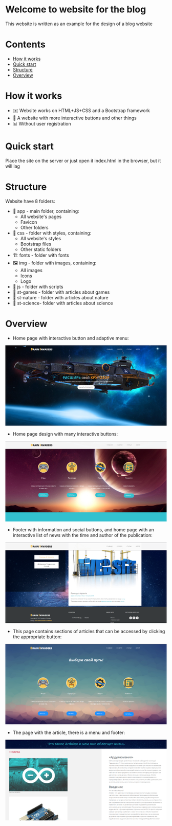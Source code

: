 # Welcome to website for the blog

This website is written as an example for the design of a blog website

# Contents
- [How it works](#how-it-works)
- [Quick start](#quick-start)
- [Structure](#structure)
- [Overview](#overview)

# How it works

* ✉️ Website works on HTML+JS+CSS and a Bootstrap framework
* 🧪 A website with more interactive buttons and other things
* 📊 Without user registration

# Quick start

Place the site on the server or just open it index.html in the browser, but it will lag

# Structure

Website have 8 folders:

* 🎉 app - main folder, containing:
	* All website's pages
	* Favicon
	* Other folders
* 🎈 css - folder with styles, containing:
	* All website's styles
	* Bootstrap files
	* Other static folders
* 🏗 fonts - folder with fonts
* 🖼 img - folder with images, containing:
	* All images
	* Icons
	* Logo
* 🎪 js - folder with scripts
* 🎃 st-games - folder with articles about games
* 🌲 st-nature - folder with articles about nature
* 🚌 st-science- folder with articles about science

# Overview

* Home page with interactive button and adaptive menu:

![Index](https://github.com/xmzboy/Brain-Invaders-Website/raw/main/readme_images/index_1.png)


* Home page design with many interactive buttons:

![Index](https://github.com/xmzboy/Brain-Invaders-Website/raw/main/readme_images/index_2.png)

* Footer with information and social buttons, and home page with an interactive list of news with the time and author of the publication:

![Index](https://github.com/xmzboy/Brain-Invaders-Website/raw/main/readme_images/index_3.png)

* This page contains sections of articles that can be accessed by clicking the appropriate button:

![Articles](https://github.com/xmzboy/Brain-Invaders-Website/raw/main/readme_images/articles.png)

* The page with the article, there is a menu and footer:

![Article1](https://github.com/xmzboy/Brain-Invaders-Website/raw/main/readme_images/article_1.png)